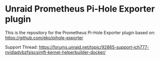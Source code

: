 # Unraid Prometheus Pi-Hole Exporter plugin

This is the repository for the Prometheus Pi-Hole Exporter plugin based on: https://github.com/eko/pihole-exporter

Support Thread: https://forums.unraid.net/topic/92865-support-ich777-nvidiadvbzfsiscsimft-kernel-helperbuilder-docker/
